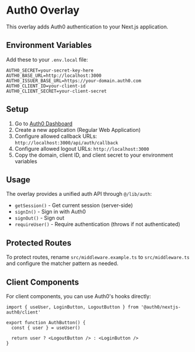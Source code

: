 # Auth0 Overlay

This overlay adds Auth0 authentication to your Next.js application.

## Environment Variables

Add these to your `.env.local` file:

```env
AUTH0_SECRET=your-secret-key-here
AUTH0_BASE_URL=http://localhost:3000
AUTH0_ISSUER_BASE_URL=https://your-domain.auth0.com
AUTH0_CLIENT_ID=your-client-id
AUTH0_CLIENT_SECRET=your-client-secret
```

## Setup

1. Go to [Auth0 Dashboard](https://manage.auth0.com/)
2. Create a new application (Regular Web Application)
3. Configure allowed callback URLs: `http://localhost:3000/api/auth/callback`
4. Configure allowed logout URLs: `http://localhost:3000`
5. Copy the domain, client ID, and client secret to your environment variables

## Usage

The overlay provides a unified auth API through `@/lib/auth`:

- `getSession()` - Get current session (server-side)
- `signIn()` - Sign in with Auth0
- `signOut()` - Sign out
- `requireUser()` - Require authentication (throws if not authenticated)

## Protected Routes

To protect routes, rename `src/middleware.example.ts` to `src/middleware.ts` and configure the matcher pattern as needed.

## Client Components

For client components, you can use Auth0's hooks directly:

```tsx
import { useUser, LoginButton, LogoutButton } from '@auth0/nextjs-auth0/client'

export function AuthButton() {
  const { user } = useUser()
  
  return user ? <LogoutButton /> : <LoginButton />
}
```
